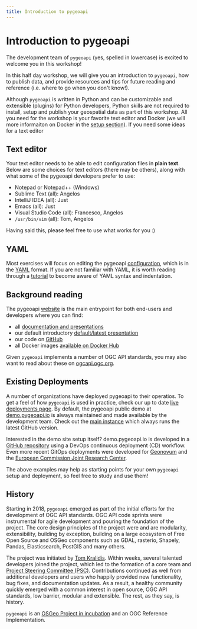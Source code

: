 ```yaml
---
title: Introduction to pygeoapi
---
```


# Introduction to pygeoapi

The development team of `pygeoapi` (yes, spelled in lowercase) is excited to welcome you in this workshop! 

In this half day workshop, we will give you an introduction to `pygeoapi`, how to publish data, and provide
resources and tips for future reading and reference (i.e. where to go when you don't know!).

Although `pygeoapi` is written in Python and can be customizable and extensible (plugins) 
for Python developers, Python skills are not required to install, setup and publish your geospatial
data as part of this workshop. All you need for the workshop is your favorite text editor and Docker (we will
more informaiton on Docker in the [setup section](setup.md)). If you need some ideas for a text editor

## Text editor

Your text editor needs to be able to edit configuration files in **plain text**. Below are some choices
for text editors (there may be others), along with what some of the pygeoapi developers prefer to use:

* Notepad or Notepad++ (Windows)
* Sublime Text (all): Angelos
* IntelliJ IDEA (all): Just
* Emacs (all): Just
* Visual Studio Code (all): Francesco, Angelos
* `/usr/bin/vim` (all): Tom, Angelos

Having said this, please feel free to use what works for you :)

## YAML

Most exercises will focus on editing the pygeoapi [configuration](https://docs.pygeoapi.io/en/latest/configuration.html),
which is in the [YAML](https://yaml.org) format. If you are not familiar with YAML, it is worth reading through a [tutorial](https://www.cloudbees.com/blog/yaml-tutorial-everything-you-need-get-started) to become aware of YAML syntax and indentation.

## Background reading

The pygeoapi [website](https://pygeoapi.io) is the main entrypoint for both end-users and developers
where you can find:

* all [documentation and presentations](https://pygeoapi.io/documentation)
* our default introductory [default/latest presentation](https://pygeoapi.io/presentations/default)
* our code on [GitHub](https://github.com/geopython/pygeoapi)
* all Docker images [available on Docker Hub](https://hub.docker.com/r/geopython/pygeoapi)

Given `pygeoapi` implements a number of OGC API standards, you may also want to read about these
on [ogcapi.ogc.org](https://ogcapi.ogc.org).

## Existing Deployments

A number of organizations have deployed pygeoapi to their operatios. To get a feel of how `pygeoapi`
is used in practice, check our up to date [live deployments page](https://github.com/geopython/pygeoapi/wiki/LiveDeployments). By
default, the pygeoapi public demo at [demo.pygeoapi.io](https://demo.pygeoapi.io) is always maintained
and made available by the development team. Check out the [main instance](https://demo.pygeoapi.io/master) which
always runs the latest GitHub version.

Interested in the demo site setup itself? demo.pygeoapi.io is developed in a [GitHub repository](https://github.com/geopython/demo.pygeoapi.io) using a
DevOps continuous deployment (CD) workflow.
Even more recent GitOps deployments were developed for [Geonovum](https://github.com/Geonovum/ogc-api-testbed) and the [European Commission Joint Research Center](https://github.com/justb4/ogc-api-jrc).

The above examples may help as starting points for your own `pygeoapi` setup and deployment, so feel free to study and use them!

## History

Starting in 2018, `pygeoapi` emerged as part of the initial efforts for the development of OGC API standards. OGC API
code sprints were instrumental for agile development and pouring the foundation of the project. The core design principles
of the project were and are modularity, extensibility, building by exception, building on a large ecosystem of Free Open Source and OSGeo
components such as GDAL, rasterio, Shapely, Pandas, Elasticsearch, PostGIS and many others.

The project was initiated by [Tom Kralidis](https://github.com/tomkralidis). Within weeks, several talented
developers joined the project, which led to the formation of a core team and [Project Steering Committee (PSC)](https://pygeoapi.io/community/psc). Contributions continued
as well from additional developers and users who happily provided new functionality, bug fixes, and documentation
updates. As a result, a healthy community quickly emerged with a common interest in open source, OGC API standards, low barrier, modular and extensible. The
rest, as they say, is history.

 `pygeoapi` is an [OSGeo Project in incubation](https://www.osgeo.org/projects/pygeoapi) and an
OGC Reference Implementation.
